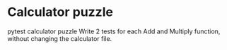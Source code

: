# Calculator puzzle
pytest calculator puzzle 
Write 2 tests for each Add and Multiply function, without changing the calculator file.

